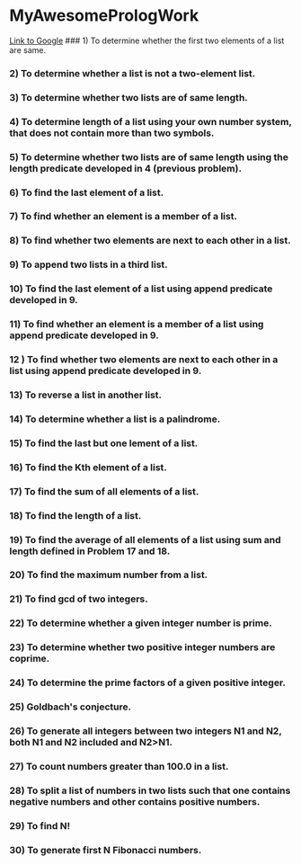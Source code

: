 # MyAwesomePrologWork

[Link to Google](https://www.google.com) ### 1) To determine whether the first two elements of a list are same.

### 2) To determine whether a list is not a two-element list.


### 3) To determine whether two lists are of same length.


### 4) To determine length of a list using your own number system, that does not contain more than two symbols.


### 5) To determine whether two lists are of same length using the length predicate developed in 4 (previous problem).


### 6) To find the last element of a list.


### 7) To find whether an element is a member of a list.

                                

### 8) To find whether two elements are next to each other in a list.



### 9) To append two lists in a third list.


### 10) To find the last element of a list using append predicate developed in 9.



### 11) To find whether an element is a member of a list using append predicate developed in 9.


### 12 ) To find whether two elements are next to each other in a list using append predicate developed in 9.


### 13) To reverse a list in another list.

### 14)  To determine whether a list is a palindrome.

### 15) To find the last but one lement of a list.

### 16) To find the Kth element of a list.

### 17) To find the sum of all elements of a list.



### 18)  To find the length of a list.

### 19)  To find the average of all elements of a list using sum and length defined in Problem 17 and 18.



### 20) To find the maximum number from a list.


### 21) To find gcd of two integers.


### 22) To determine whether a given integer number is prime.


### 23) To determine whether two positive integer numbers are coprime.



### 24)  To determine the prime factors of a given positive integer.


### 25) Goldbach's conjecture.



### 26) To generate all integers between two integers N1 and N2, both N1 and N2 included and N2>N1.



### 27) To count numbers greater than 100.0 in a list.



### 28) To split a list of numbers in two lists such that one contains negative numbers and other contains positive numbers.


### 29) To find N!


### 30) To generate first N Fibonacci numbers.
